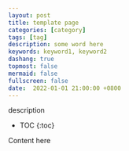 ```yaml
---
layout: post
title: template page
categories: [category]
tags: [tag]
description: some word here
keywords: keyword1, keyword2
dashang: true
topmost: false
mermaid: false
fullscreen: false
date:  2022-01-01 21:00:00 +0800
---
```


description

<!-- more -->

* TOC
{:toc}

Content here

